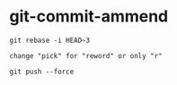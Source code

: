 # git-commit-ammend

```
git rebase -i HEAD~3
```

```
change "pick" for "reword" or only "r" 
```

```
git push --force
```
